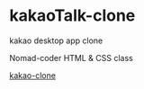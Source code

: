 # kakaoTalk-clone

<p>kakao desktop app clone</p>
<p>Nomad-coder HTML & CSS class</p>
<a href="https://inmog.github.io/kakaoTalk-clone/Kakao-clone/index.html">kakao-clone</a>
